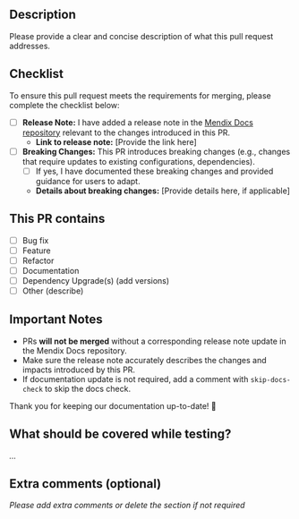 ## Description

Please provide a clear and concise description of what this pull request addresses.

## Checklist

To ensure this pull request meets the requirements for merging, please complete the checklist below:

- [ ] **Release Note:** I have added a release note in the [Mendix Docs repository](https://github.com/mendix/docs) relevant to the changes introduced in this PR.
  - **Link to release note:** [Provide the link here]
- [ ] **Breaking Changes:** This PR introduces breaking changes (e.g., changes that require updates to existing configurations, dependencies).
  - [ ] If yes, I have documented these breaking changes and provided guidance for users to adapt.
  - **Details about breaking changes:** [Provide details here, if applicable]

## This PR contains

- [ ] Bug fix
- [ ] Feature
- [ ] Refactor
- [ ] Documentation
- [ ] Dependency Upgrade(s) (add versions)
- [ ] Other (describe)

## Important Notes

- PRs **will not be merged** without a corresponding release note update in the Mendix Docs repository.
- Make sure the release note accurately describes the changes and impacts introduced by this PR.
- If documentation update is not required, add a comment with `skip-docs-check` to skip the docs check.

Thank you for keeping our documentation up-to-date! 🚀

## What should be covered while testing?

_..._

## Extra comments (optional)

_Please add extra comments or delete the section if not required_

